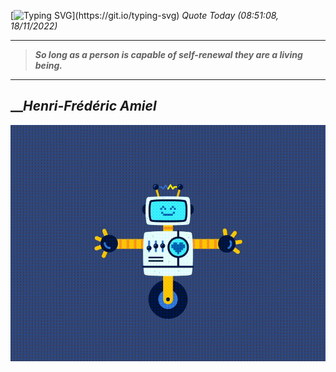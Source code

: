 [![Typing SVG](https://readme-typing-svg.herokuapp.com?font=Press+Start+2P&color=C2F784&size=35&width=900&height=100&lines=Hello+World%2C+I'm+Hung+!)](https://git.io/typing-svg) 
 _Quote Today (08:51:08, 18/11/2022)_
___
>**_So long as a person is capable of self-renewal they are a living being._**
___

## __**_Henri-Frédéric Amiel_**

![RobotDance](src/assets/images/robot-dancing-dribble.gif?style=center)
